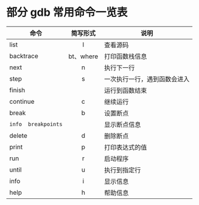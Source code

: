 # 部分 gdb 常用命令一览表

| 命令                | 简写形式  | 说明                         |
| ------------------- | :-------: | ---------------------------- |
| list                |     l     | 查看源码                     |
| backtrace           | bt、where | 打印函数栈信息               |
| next                |     n     | 执行下一行                   |
| step                |     s     | 一次执行一行，遇到函数会进入 |
| finish              |           | 运行到函数结束               |
| continue            |     c     | 继续运行                     |
| break               |     b     | 设置断点                     |
| `info  breakpoints` |           | 显示断点信息                 |
| delete              |     d     | 删除断点                     |
| print               |     p     | 打印表达式的值               |
| run                 |     r     | 启动程序                     |
| until               |     u     | 执行到指定行                 |
| info                |     i     | 显示信息                     |
| help                |     h     | 帮助信息                     |